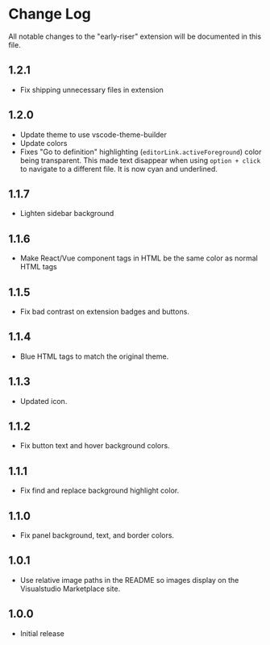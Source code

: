 # Change Log
All notable changes to the "early-riser" extension will be documented in this file.

## 1.2.1
- Fix shipping unnecessary files in extension

## 1.2.0
- Update theme to use vscode-theme-builder
- Update colors
- Fixes "Go to definition" highlighting (`editorLink.activeForeground`) color being transparent. This made text disappear when using `option + click` to navigate to a different file. It is now cyan and underlined.

## 1.1.7
- Lighten sidebar background

## 1.1.6
- Make React/Vue component tags in HTML be the same color as normal HTML tags

## 1.1.5
- Fix bad contrast on extension badges and buttons.

## 1.1.4
- Blue HTML tags to match the original theme.

## 1.1.3
- Updated icon.

## 1.1.2
- Fix button text and hover background colors.

## 1.1.1
- Fix find and replace background highlight color.

## 1.1.0
- Fix panel background, text, and border colors.

## 1.0.1
- Use relative image paths in the README so images display on the Visualstudio Marketplace site.

## 1.0.0
- Initial release
